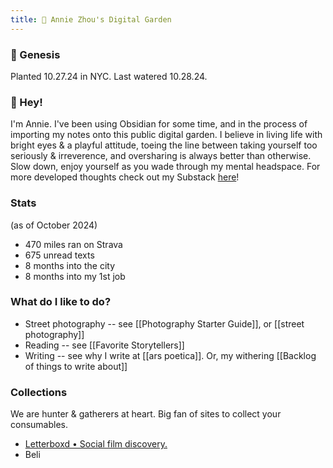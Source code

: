 ```yaml
---
title: 🐰 Annie Zhou's Digital Garden
---
```

### 🌱 Genesis
 Planted 10.27.24 in NYC. Last watered 10.28.24. 
### 🤠 Hey!
I'm Annie. I've been using Obsidian for some time, and in the process of importing my notes onto this public digital garden. I believe in living life with bright eyes & a playful attitude, toeing the line between taking yourself too seriously & irreverence, and oversharing is always better than otherwise. Slow down, enjoy yourself as you wade through my mental headspace. For more developed thoughts check out my Substack [here](https://anniewhere.substack.com/?utm_source=substack&utm_medium=web&utm_campaign=substack_profile)!

### Stats
(as of October 2024)
* 470 miles ran on Strava
* 675 unread texts
* 8 months into the city
* 8 months into my 1st job 

### What do I like to do?
* Street photography -- see [[Photography Starter Guide]], or [[street photography]]
* Reading -- see [[Favorite Storytellers]]
* Writing -- see why I write at [[ars poetica]]. Or, my withering [[Backlog of things to write about]]

### Collections
We are hunter & gatherers at heart. Big fan of sites to collect your consumables. 
* [Letterboxd • Social film discovery.](https://letterboxd.com/)
* Beli 
